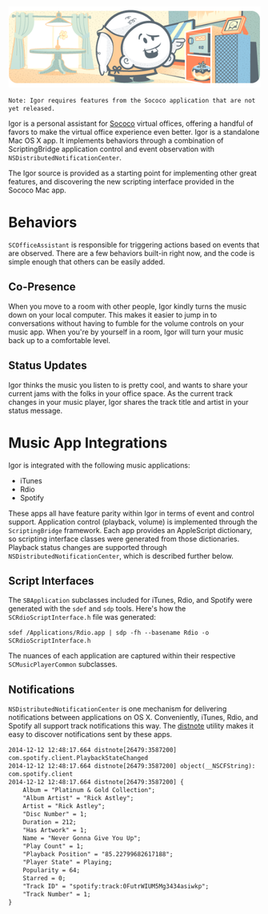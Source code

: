 ![Igor](Assets/igor_header.png)

	Note: Igor requires features from the Sococo application that are not yet released.

Igor is a personal assistant for [Sococo](https://www.sococo.com) virtual offices, offering a handful of favors to make the virtual office experience even better. Igor is a standalone Mac OS X app. It implements behaviors through a combination of ScriptingBridge application control and event observation with `NSDistributedNotificationCenter`.

The Igor source is provided as a starting point for implementing other great features, and discovering the new scripting interface provided in the Sococo Mac app.

# Behaviors

`SCOfficeAssistant` is responsible for triggering actions based on events that are observed. There are a few behaviors built-in right now, and the code is simple enough that others can be easily added.


## Co-Presence

When you move to a room with other people, Igor kindly turns the music down on your local computer. This makes it easier to jump in to conversations without having to fumble for the volume controls on your music app. When you're by yourself in a room, Igor will turn your music back up to a comfortable level.

## Status Updates

Igor thinks the music you listen to is pretty cool, and wants to share your current jams with the folks in your office space. As the current track changes in your music player, Igor shares the track title and artist in your status message.

# Music App Integrations

Igor is integrated with the following music applications:

* iTunes
* Rdio
* Spotify

These apps all have feature parity within Igor in terms of event and control support. Application control (playback, volume) is implemented through the `ScriptingBridge` framework. Each app provides an AppleScript dictionary, so scripting interface classes were generated from those dictionaries. Playback status changes are supported through `NSDistributedNotificationCenter`, which is described further below.


## Script Interfaces

The `SBApplication` subclasses included for iTunes, Rdio, and Spotify were generated with the  `sdef` and `sdp` tools. Here's how the `SCRdioScriptInterface.h` file was generated:


	sdef /Applications/Rdio.app | sdp -fh --basename Rdio -o SCRdioScriptInterface.h

The nuances of each application are captured within their respective `SCMusicPlayerCommon` subclasses.

## Notifications

`NSDistributedNotificationCenter` is one mechanism for delivering notifications between applications on OS X. Conveniently, iTunes, Rdio, and Spotify all support track notifications this way. The [distnote](https://github.com/tternes/distnote) utility makes it easy to discover notifications sent by these apps.

	2014-12-12 12:48:17.664 distnote[26479:3587200] com.spotify.client.PlaybackStateChanged
	2014-12-12 12:48:17.664 distnote[26479:3587200] object(__NSCFString): com.spotify.client
	2014-12-12 12:48:17.664 distnote[26479:3587200] {
	    Album = "Platinum & Gold Collection";
	    "Album Artist" = "Rick Astley";
	    Artist = "Rick Astley";
	    "Disc Number" = 1;
	    Duration = 212;
	    "Has Artwork" = 1;
	    Name = "Never Gonna Give You Up";
	    "Play Count" = 1;
	    "Playback Position" = "85.22799682617188";
	    "Player State" = Playing;
	    Popularity = 64;
	    Starred = 0;
	    "Track ID" = "spotify:track:0FutrWIUM5Mg3434asiwkp";
	    "Track Number" = 1;
	}